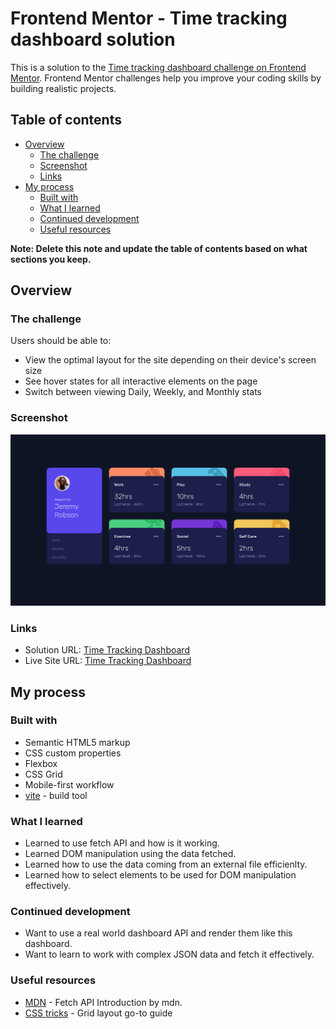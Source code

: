 # Frontend Mentor - Time tracking dashboard solution

This is a solution to the [Time tracking dashboard challenge on Frontend Mentor](https://www.frontendmentor.io/challenges/time-tracking-dashboard-UIQ7167Jw). Frontend Mentor challenges help you improve your coding skills by building realistic projects.

## Table of contents

- [Overview](#overview)
  - [The challenge](#the-challenge)
  - [Screenshot](#screenshot)
  - [Links](#links)
- [My process](#my-process)
  - [Built with](#built-with)
  - [What I learned](#what-i-learned)
  - [Continued development](#continued-development)
  - [Useful resources](#useful-resources)

**Note: Delete this note and update the table of contents based on what sections you keep.**

## Overview

### The challenge

Users should be able to:

- View the optimal layout for the site depending on their device's screen size
- See hover states for all interactive elements on the page
- Switch between viewing Daily, Weekly, and Monthly stats

### Screenshot

![](./screenshot.png)

### Links

- Solution URL: [Time Tracking Dashboard](https://www.frontendmentor.io/solutions/responsive-time-tracking-dashboard-using-htmlsass-and-js-with-vite-NuiLD0elcv)
- Live Site URL: [Time Tracking Dashboard](https://fem-time-tracking-dashboard-nu.vercel.app/)

## My process

### Built with

- Semantic HTML5 markup
- CSS custom properties
- Flexbox
- CSS Grid
- Mobile-first workflow
- [vite](https://vite.dev/guide/) - build tool

### What I learned

- Learned to use fetch API and how is it working.
- Learned DOM manipulation using the data fetched.
- Learned how to use the data coming from an external file efficienlty.
- Learned how to select elements to be used for DOM manipulation effectively.

### Continued development

- Want to use a real world dashboard API and render them like this dashboard.
- Want to learn to work with complex JSON data and fetch it effectively.

### Useful resources

- [MDN](https://developer.mozilla.org/en-US/docs/Learn_web_development/Core/Scripting/Network_requests#the_fetch_api) - Fetch API Introduction by mdn.
- [CSS tricks](https://css-tricks.com/snippets/css/complete-guide-grid/) - Grid layout go-to guide
